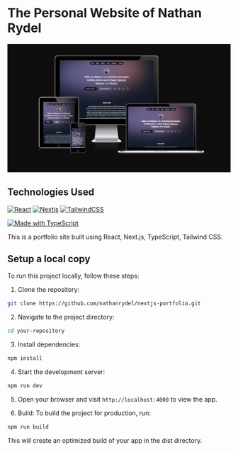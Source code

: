 # The Personal Website of Nathan Rydel

<p align="center">
  <img src="nr-air-report.png">
</p>

## Technologies Used

[![React](https://custom-icon-badges.demolab.com/badge/-React-218AAB?style=for-the-badge&logo=react&logoColor=white)](https://reactjs.org/)
[![Nextjs](https://custom-icon-badges.demolab.com/badge/-Next.js-000000?style=for-the-badge&logo=nextdotjs&logoColor=white)](https://nextjs.org/)
[![TailwindCSS](https://custom-icon-badges.demolab.com/badge/-TailwindCSS-0e7490?style=for-the-badge&logo=tailwindcss&logoColor=white)](https://tailwindcss.com/)

[![Made with TypeScript](https://img.shields.io/badge/-Made_with_TypeScript-3178C6?style=for-the-badge&logo=typescript&logoColor=white)](https://www.typescriptlang.org/)

This is a portfolio site built using React, Next.js, TypeScript, Tailwind CSS.

## Setup a local copy

To run this project locally, follow these steps:

1. Clone the repository:

```bash
git clone https://github.com/nathanrydel/nextjs-portfolio.git
```

2. Navigate to the project directory:
```bash
cd your-repository
```

3. Install dependencies:
```bash
npm install
```

4. Start the development server:
```bash
npm run dev
```

5. Open your browser and visit `http://localhost:4000` to view the app.

6. Build:
To build the project for production, run:

```bash
npm run build
```

This will create an optimized build of your app in the dist directory.